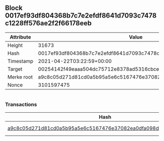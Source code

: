## Block 0017ef93df804368b7c7e2efdf8641d7093c7478c1228ff576ae2f2f66178eeb

Attribute | Value
--- | ---
Height | 31673
Hash | 0017ef93df804368b7c7e2efdf8641d7093c7478c1228ff576ae2f2f66178eeb
Timestamp | 2021-04-22T03:22:59+00:00
Target | 00254142f49eaaa504dc75712e8378ad5316cbcead634704b3734b6271167cc4
Merke root | a9c8c05d271d81cd0a5b95a5e6c5167476e37082ea0dfa098d14145b0061542c
Nonce | 3101597475

```

```

### Transactions

Hash | Amount
--- | ---
[a9c8c05d271d81cd0a5b95a5e6c5167476e37082ea0dfa098d14145b0061542c](a9c8c05d271d81cd0a5b95a5e6c5167476e37082ea0dfa098d14145b0061542c.md) | 10.00000000 SKEPTI 
